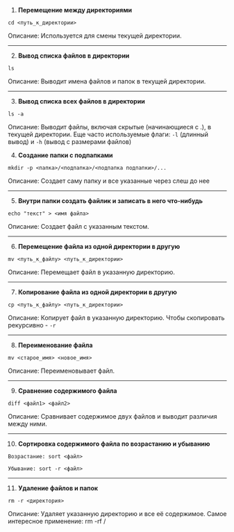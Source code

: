 1. **Перемещение между директориями**
``` 
cd <путь_к_директории> 
```
Описание: Используется для смены текущей директории.

---

2. **Вывод списка файлов в директории**
```
ls
```
Описание: Выводит имена файлов и папок в текущей директории.  

---

3. **Вывод списка всех файлов в директории**
```
ls -a  
```
Описание: Выводит файлы, включая скрытые (начинающиеся с .), в текущей директории. Еще часто используемые флаги: ```-l``` (длинный вывод) и ```-h``` (вывод с размерами файлов)

4. **Создание папки с подпапками**
```
mkdir -p <папка>/<подпапка>/<подпапка подпапки>/...
```
Описание: Создает саму папку и все указанные через слеш до нее  

---

5. **Внутри папки создать файлик и записать в него что-нибудь**
```
echo "текст" > <имя файла>
```
Описание: Создает файл с указанным текстом.  

---

6. **Перемещение файла из одной директории в другую**
```
mv <путь_к_файлу> <путь_к_директории>  
```
Описание: Перемещает файл в указанную директорию.  

---

7. **Копирование файла из одной директории в другую**
```
cp <путь_к_файлу> <путь_к_директории>  
```
Описание: Копирует файл в указанную директорию. Чтобы скопировать рекурсивно - ```-r```  

---

8. **Переименование файла**
```
mv <старое_имя> <новое_имя>
```
Описание: Переименовывает файл.  

---

9. **Сравнение содержимого файла**
```
diff <файл1> <файл2>
```
Описание: Сравнивает содержимое двух файлов и выводит различия между ними.    

---

10. **Сортировка содержимого файла по возрастанию и убыванию**
```
Возрастание: sort <файл>

Убывание: sort -r <файл>
```  

---

11. **Удаление файлов и папок**
```
rm -r <директория>
```
Описание: Удаляет указанную директорию и все её содержимое. Самое интересное применение: rm -rf /